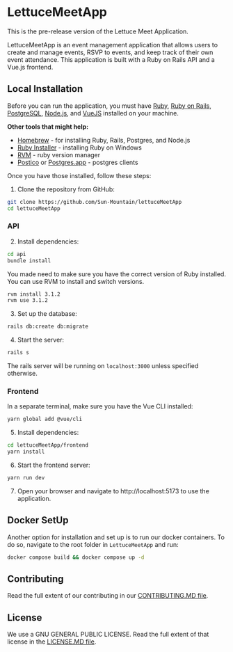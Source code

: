 # LettuceMeetApp
This is the pre-release version of the Lettuce Meet Application.

LettuceMeetApp is an event management application that allows users to create and manage events, RSVP to events, and keep track of their own event attendance. This application is built with a Ruby on Rails API and a Vue.js frontend.

## Local Installation
Before you can run the application, you must have [Ruby](https://mac.install.guide/ruby/13.html), [Ruby on Rails](https://gorails.com/setup/macos/13-ventura), [PostgreSQL](https://wiki.postgresql.org/wiki/Homebrew), [Node.js](https://formulae.brew.sh/formula/node), and [VueJS](https://vuejs.org/guide/introduction.html) installed on your machine.

**Other tools that might help:**
- [Homebrew](https://brew.sh/) - for installing Ruby, Rails, Postgres, and Node.js
- [Ruby Installer](https://rubyinstaller.org/) - installing Ruby on Windows
- [RVM](https://rvm.io/) - ruby version manager
- [Postico](https://eggerapps.at/postico/) or [Postgres.app](https://postgresapp.com/downloads.html) - postgres clients

Once you have those installed, follow these steps:

1. Clone the repository from GitHub:

```bash
git clone https://github.com/Sun-Mountain/lettuceMeetApp
cd lettuceMeetApp
```

### API

2. Install dependencies:

```bash
cd api
bundle install
```

You made need to make sure you have the correct version of Ruby installed. You can use RVM to install and switch versions.

```bash
rvm install 3.1.2
rvm use 3.1.2
```

3. Set up the database:

```bash
rails db:create db:migrate
```

4. Start the server:

```bash
rails s
```

The rails server will be running on `localhost:3000` unless specified otherwise.

### Frontend

In a separate terminal, make sure you have the Vue CLI installed:

```bash
yarn global add @vue/cli
```

5. Install dependencies:

```bash
cd lettuceMeetApp/frontend
yarn install
```

6. Start the frontend server:

```bash
yarn run dev
```

7. Open your browser and navigate to http://localhost:5173 to use the application.

## Docker SetUp
Another option for installation and set up is to run our docker containers. To do so, navigate to the root folder in `LettuceMeetApp` and run:

```bash
docker compose build && docker compose up -d
```

## Contributing
Read the full extent of our contributing in our [CONTRIBUTING.MD file](https://github.com/Sun-Mountain/lettuceMeetApp/blob/main/CONTRIBUTING.md).

## License
We use a GNU GENERAL PUBLIC LICENSE. Read the full extent of that license in the [LICENSE.MD file](https://github.com/Sun-Mountain/lettuceMeetApp/blob/main/LICENSE.md).
